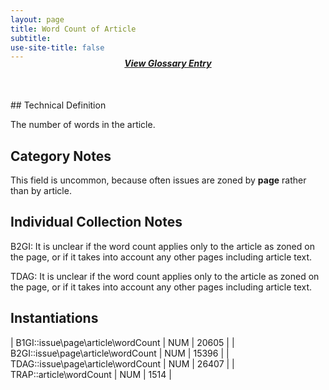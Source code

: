 ```yaml
---
layout: page
title: Word Count of Article
subtitle:  
use-site-title: false
---
```


<h4 style="text-align:center;font-style:italic;margin-top:-20px;margin-bottom:50px;"><a href="../../glossary/word-count-of-article">View Glossary Entry</a></h4>
## Technical Definition

The number of words in the article.

## Category Notes

This field is uncommon, because often issues are zoned by **page**
rather than by article.

## Individual Collection Notes

B2GI: It is unclear if the word count applies only to the article as
zoned on the page, or if it takes into account any other pages including
article text.

TDAG: It is unclear if the word count applies only to the article as
zoned on the page, or if it takes into account any other pages including
article text.

## Instantiations

| B1GI::issue\\page\\article\\wordCount | NUM | 20605 |
| B2GI::issue\\page\\article\\wordCount | NUM | 15396 |
| TDAG::issue\\page\\article\\wordCount | NUM | 26407 |
| TRAP::article\\wordCount  | NUM | 1514  |
